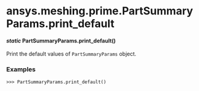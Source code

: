 <a id="ansys-meshing-prime-partsummaryparams-print-default"></a>

# ansys.meshing.prime.PartSummaryParams.print_default

<a id="ansys.meshing.prime.PartSummaryParams.print_default"></a>

#### *static* PartSummaryParams.print_default()

Print the default values of `PartSummaryParams` object.

### Examples

```pycon
>>> PartSummaryParams.print_default()
```

<!-- !! processed by numpydoc !! -->

